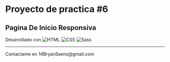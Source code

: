 <h1>Proyecto de practica #6</h1>
<h2>Pagina De Inicio Responsiva</h2>

Desarrollado con
![HTML](https://img.shields.io/badge/HTML5-E34F26?style=for-the-badge&logo=html5&logoColor=white)
![CSS](https://img.shields.io/badge/CSS3-1572B6?style=for-the-badge&logo=css3&logoColor=white)
![Sass](https://img.shields.io/badge/Sass-CC6699?style=for-the-badge&logo=sass&logoColor=white)

<hr>
<p>Contactame en 14BryanSaenz@gmail.com</p>
